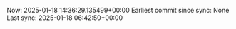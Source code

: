 Now: 2025-01-18 14:36:29.135499+00:00 Earliest commit since sync: None Last sync: 2025-01-18 06:42:50+00:00
